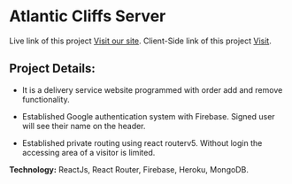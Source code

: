 # Atlantic Cliffs Server

Live link of this project [Visit our site](https://altantic-cliffs.web.app/).
Client-Side link of this project [Visit](https://github.com/kamrulhaider/atlantic-cliffs).

## Project Details:

- It is a delivery service website programmed with order add and remove functionality.

- Established Google authentication system with Firebase. Signed user will see their name on the header.

- Established private routing using react routerv5. Without login the accessing area of a visitor is limited.

**Technology:** ReactJs, React Router, Firebase, Heroku, MongoDB.
